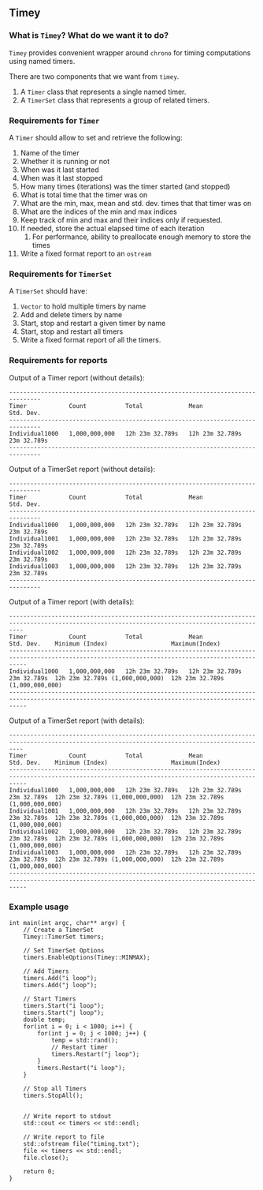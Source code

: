 ## Timey

### What is `Timey`? What do we want it to do?

`Timey` provides convenient wrapper around `chrono` for timing
computations using named timers.

There are two components that we want from `timey`.

1. A `Timer` class that represents a single named timer.
2. A `TimerSet` class that represents a group of related timers.

### Requirements for `Timer`

A `Timer` should allow to set and retrieve the following:

1. Name of the timer
1. Whether it is running or not
1. When was it last started
1. When was it last stopped
1. How many times (iterations) was the timer started (and stopped)
1. What is total time that the timer was on
1. What are the min, max, mean and std. dev. times that that timer was on
1. What are the indices of the min and max indices
1. Keep track of min and max and their indices only if requested.
1. If needed, store the actual elapsed time of each iteration
    1. For performance, ability to preallocate enough memory to store the
       times
1. Write a fixed format report to an `ostream`

### Requirements for `TimerSet`

A `TimerSet` should have:

1. `Vector` to hold multiple timers by name
1. Add and delete timers by name
1. Start, stop and restart a given timer by name
1. Start, stop and restart all timers
1. Write a fixed format report of all the timers.


### Requirements for reports

Output of a Timer report (without details):

```
-------------------------------------------------------------------------------
Timer            Count           Total             Mean             Std. Dev.
-------------------------------------------------------------------------------
Individual1000   1,000,000,000   12h 23m 32.789s   12h 23m 32.789s  23m 32.789s
-------------------------------------------------------------------------------
```

Output of a TimerSet report (without details):

```
-------------------------------------------------------------------------------
Timer            Count           Total             Mean             Std. Dev.
-------------------------------------------------------------------------------
Individual1000   1,000,000,000   12h 23m 32.789s   12h 23m 32.789s  23m 32.789s
Individual1001   1,000,000,000   12h 23m 32.789s   12h 23m 32.789s  23m 32.789s
Individual1002   1,000,000,000   12h 23m 32.789s   12h 23m 32.789s  23m 32.789s
Individual1003   1,000,000,000   12h 23m 32.789s   12h 23m 32.789s  23m 32.789s
-------------------------------------------------------------------------------
```

Output of a Timer report (with details):

```
------------------------------------------------------------------------------------------------------------------------------------------------
Timer            Count           Total             Mean             Std. Dev.    Minimum (Index)                  Maximum(Index)
-------------------------------------------------------------------------------------------------------------------------------------------------
Individual1000   1,000,000,000   12h 23m 32.789s   12h 23m 32.789s  23m 32.789s  12h 23m 32.789s (1,000,000,000)  12h 23m 32.789s (1,000,000,000)
-------------------------------------------------------------------------------------------------------------------------------------------------
```

Output of a TimerSet report (with details):

```
------------------------------------------------------------------------------------------------------------------------------------------------
Timer            Count           Total             Mean             Std. Dev.    Minimum (Index)                  Maximum(Index)
-------------------------------------------------------------------------------------------------------------------------------------------------
Individual1000   1,000,000,000   12h 23m 32.789s   12h 23m 32.789s  23m 32.789s  12h 23m 32.789s (1,000,000,000)  12h 23m 32.789s (1,000,000,000)
Individual1001   1,000,000,000   12h 23m 32.789s   12h 23m 32.789s  23m 32.789s  12h 23m 32.789s (1,000,000,000)  12h 23m 32.789s (1,000,000,000)
Individual1002   1,000,000,000   12h 23m 32.789s   12h 23m 32.789s  23m 32.789s  12h 23m 32.789s (1,000,000,000)  12h 23m 32.789s (1,000,000,000)
Individual1003   1,000,000,000   12h 23m 32.789s   12h 23m 32.789s  23m 32.789s  12h 23m 32.789s (1,000,000,000)  12h 23m 32.789s (1,000,000,000)
-------------------------------------------------------------------------------------------------------------------------------------------------
```

### Example usage

```
int main(int argc, char** argv) {
    // Create a TimerSet
    Timey::TimerSet timers;

    // Set TimerSet Options
    timers.EnableOptions(Timey::MINMAX);

    // Add Timers
    timers.Add("i loop");
    timers.Add("j loop");

    // Start Timers
    timers.Start("i loop");
    timers.Start("j loop");
    double temp;
    for(int i = 0; i < 1000; i++) {
        for(int j = 0; j < 1000; j++) {
            temp = std::rand();
            // Restart timer
            timers.Restart("j loop");
        }
        timers.Restart("i loop");
    }

    // Stop all Timers
    timers.StopAll();


    // Write report to stdout
    std::cout << timers << std::endl;

    // Write report to file
    std::ofstream file("timing.txt");
    file << timers << std::endl;
    file.close();

    return 0;
}
```
